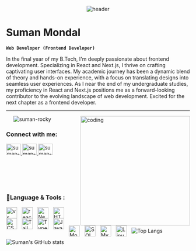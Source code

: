 <p align="center">
    <img src="https://raw.githubusercontent.com/suman-rocky/scss-portfolio/main/dist/images/github-header-image.png" alt="header"/>
</p>

# Suman Mondal

**`Web Developer (Frontend Developer)`**

In the final year of my B.Tech, I'm deeply passionate about frontend development. Specializing in React and Next.js, I thrive on crafting captivating user interfaces. My academic journey has been a dynamic blend of theory and hands-on experience, with a focus on translating designs into seamless user experiences. As I near the end of my undergraduate studies, my proficiency in React and Next.js positions me as a forward-looking contributor to the evolving landscape of web development. Excited for the next chapter as a frontend developer.

---

<img src="https://images.squarespace-cdn.com/content/v1/5769fc401b631bab1addb2ab/1541580611624-TE64QGKRJG8SWAIUS7NS/ke17ZwdGBToddI8pDm48kPoswlzjSVMM-SxOp7CV59BZw-zPPgdn4jUwVcJE1ZvWQUxwkmyExglNqGp0IvTJZamWLI2zvYWH8K3-s_4yszcp2ryTI0HqTOaaUohrI8PI6FXy8c9PWtBlqAVlUS5izpdcIXDZqDYvprRqZ29Pw0o/coding-freak.gif" alt="coding" align="right" width="300">

<p align="left" style="padding-left:20px"> <img src="https://komarev.com/ghpvc/?username=suman-rocky&label=Profile%20views&color=0e75b6&style=flat" alt="suman-rocky"/> </p>

<h3 align="left">Connect with me:</h3>

<p align="left">
<a href="https://linkedin.com/in/suman-mondal-a364b2196" target="blank">
 <img src="https://cdn.jsdelivr.net/gh/devicons/devicon/icons/linkedin/linkedin-original.svg" alt="suman-mondal-a364b2196" height="30" width="40" />    
</a>

<a href="https://codejourneysuman.vercel.app/" target="blank">
  <img src="https://raw.githubusercontent.com/suman-rocky/scss-portfolio/8134ce4c28a6339ed7ce754db255fca8328585a1/dist/images/earth-grid-svgrepo-com.svg" alt="suman-mondal-a364b2196" height="30" width="40" />
</a>

<a href="mailto:sm7135120@gmail.com" target="blank">
<img src="https://raw.githubusercontent.com/suman-rocky/scss-portfolio/8134ce4c28a6339ed7ce754db255fca8328585a1/dist/images/email-svgrepo-com.svg" alt="suman-mondal-a364b2196" height="30" width="40" />

</a>
</p>

<br/>
<br/>
<br/>

#

### 🧰Language & Tools :

<img align="left" alt="vs code" width="30px" style="padding-right:10px" src="https://cdn.jsdelivr.net/gh/devicons/devicon/icons/vscode/vscode-original.svg" />
<img align="left" alt="react" width="30px" style="padding-right:10px" src="https://cdn.jsdelivr.net/gh/devicons/devicon/icons/react/react-original.svg" />
<img align="left" alt="Next.Js" width="30px" style="padding-right:10px" src="https://cdn.jsdelivr.net/gh/devicons/devicon/icons/nextjs/nextjs-original.svg" />
<img align="left" alt="HTML" width="30px" style="padding-right:10px" src="https://cdn.jsdelivr.net/gh/devicons/devicon/icons/html5/html5-original.svg" />
<img align="left" alt="CSS" width="30px" style="padding-right:10px" src="https://cdn.jsdelivr.net/gh/devicons/devicon/icons/css3/css3-original.svg" />
<img align="left" alt="Tailwindcss" width="30px" style="padding-right:10px" src="https://cdn.jsdelivr.net/gh/devicons/devicon/icons/tailwindcss/tailwindcss-original-wordmark.svg" />
<img align="left" alt="Typescript" width="30px" style="padding-right:10px" src="https://cdn.jsdelivr.net/gh/devicons/devicon/icons/typescript/typescript-original.svg" />
<img align="left" alt="Javascript" width="30px" style="padding-right:10px" src="https://cdn.jsdelivr.net/gh/devicons/devicon/icons/javascript/javascript-original.svg" />
<img align="left" alt="MongoDB" width="30px" style="padding-right:10px" src="https://cdn.jsdelivr.net/gh/devicons/devicon/icons/mongodb/mongodb-original.svg" />
<img align="left" alt="SQL Server" width="30px" style="padding-right:10px" src="https://cdn.jsdelivr.net/gh/devicons/devicon/icons/microsoftsqlserver/microsoftsqlserver-plain.svg" />
<img align="left" alt="MySQL" width="30px" style="padding-right:10px" src="https://cdn.jsdelivr.net/gh/devicons/devicon/icons/mysql/mysql-original.svg" />
<img align="left" alt="Linux" width="30px" style="padding-right:10px" src="https://cdn.jsdelivr.net/gh/devicons/devicon/icons/linux/linux-original.svg" />

<br>

#

![Top Langs](https://github-readme-stats.vercel.app/api/top-langs/?username=Suman-JS&layout=compact)

![Suman's GitHub stats](https://github-readme-stats.vercel.app/api?username=Suman-JS&show_icons=true&theme=radical)
